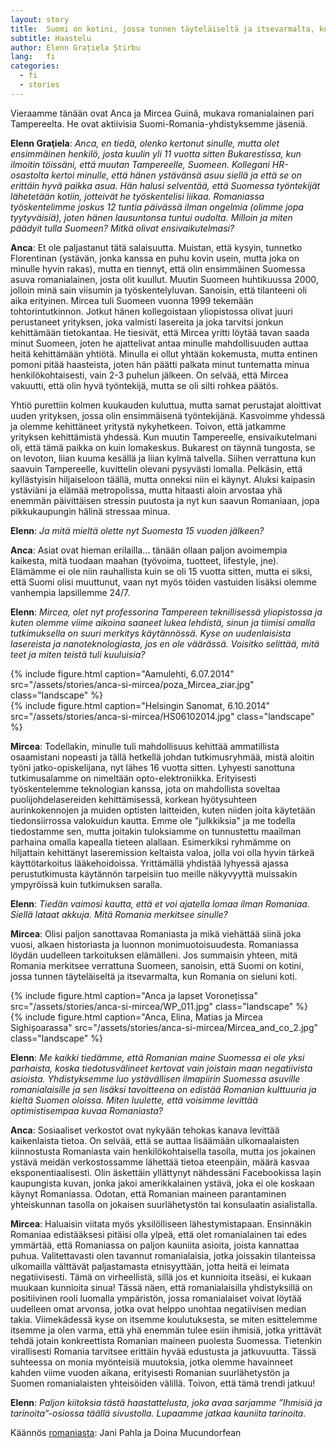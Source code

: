 ```yaml
---
layout: story
title:  Suomi on kotini, jossa tunnen täyteläiseltä ja itsevarmalta, kun Romania on sieluni koti
subtitle: Haastelu
author: Elenn Grațiela Știrbu
lang:   fi
categories:
  - fi
  - stories
---
```


Vieraamme tänään ovat Anca ja Mircea Guină, mukava romanialainen pari Tampereelta. He ovat aktiivisia Suomi-Romania-yhdistyksemme jäseniä.

__Elenn Graţiela__: _Anca, en tiedä, olenko kertonut sinulle, mutta olet ensimmäinen henkilö, josta kuulin yli 11 vuotta sitten Bukarestissa, kun ilmoitin töissäni, että muutan Tampereelle, Suomeen. Kollegani HR-osastolta kertoi minulle, että hänen ystävänsä asuu siellä ja että se on erittäin hyvä paikka asua. Hän halusi selventää, että Suomessa työntekijät lähetetään kotiin, jotteivät he työskentelisi liikaa. Romaniassa työskentelimme joskus 12 tuntia päivässä ilman ongelmia (olimme jopa tyytyväisiä), joten hänen lausuntonsa tuntui oudolta. Milloin ja miten päädyit tulla Suomeen? Mitkä olivat ensivaikutelmasi?_

__Anca__: Et ole paljastanut tätä salaisuutta. Muistan, että kysyin, tunnetko Florentinan (ystävän, jonka kanssa en puhu kovin usein, mutta joka on minulle hyvin rakas), mutta en tiennyt, että olin ensimmäinen Suomessa asuva romanialainen, josta olit kuullut. Muutin Suomeen huhtikuussa 2000, jolloin minä sain viisumin ja työskentelyluvan. Sanoisin, että tilanteeni oli aika erityinen. Mircea tuli Suomeen vuonna 1999 tekemään tohtorintutkinnon.  Jotkut hänen kollegoistaan yliopistossa olivat juuri perustaneet yrityksen, joka valmisti lasereita ja joka tarvitsi jonkun kehittämään tietokantaa. He tiesivät, että Mircea yritti löytää tavan saada minut Suomeen, joten he ajattelivat antaa minulle mahdollisuuden auttaa heitä kehittämään yhtiötä. Minulla ei ollut yhtään kokemusta, mutta entinen pomoni pitää haasteista, joten hän päätti palkata minut tuntematta minua henkilökohtaisesti, vain 2-3 puhelun jälkeen. On selvää, että Mircea vakuutti, että olin hyvä työntekijä, mutta se oli silti rohkea päätös.

Yhtiö purettiin kolmen kuukauden kuluttua, mutta samat perustajat aloittivat uuden yrityksen, jossa olin ensimmäisenä työntekijänä. Kasvoimme yhdessä ja olemme kehittäneet yritystä nykyhetkeen. Toivon, että jatkamme yrityksen kehittämistä yhdessä. Kun muutin Tampereelle, ensivaikutelmani oli, että tämä paikka on kuin lomakeskus. Bukarest on täynnä tungosta, se on levoton, liian kuuma kesällä ja liian kylmä talvella. Siihen verrattuna kun saavuin Tampereelle, kuvittelin olevani pysyvästi lomalla. Pelkäsin, että kyllästyisin hiljaiseloon täällä, mutta onneksi niin ei käynyt. Aluksi kaipasin ystäviäni ja elämää metropolissa, mutta hitaasti aloin arvostaa yhä enemmän päivittäisen stressin puutosta ja nyt kun saavun Romaniaan, jopa pikkukaupungin hälinä stressaa minua.

__Elenn__: _Ja mitä mieltä olette nyt Suomesta 15 vuoden jälkeen?_

__Anca__: Asiat ovat hieman erilailla... tänään ollaan paljon avoimempia kaikesta, mitä tuodaan maahan (työvoima, tuotteet, lifestyle, jne). Elämämme ei ole niin rauhallista kuin se oli 15 vuotta sitten, mutta ei siksi, että Suomi olisi muuttunut, vaan nyt myös töiden vastuiden lisäksi olemme vanhempia lapsillemme 24/7.

__Elenn__: _Mircea, olet nyt professorina Tampereen teknillisessä yliopistossa ja kuten olemme viime aikoina saaneet lukea lehdistä, sinun ja tiimisi omalla tutkimuksella on suuri merkitys käytännössä. Kyse on uudenlaisista lasereista ja nanoteknologiasta, jos en ole väärässä. Voisitko selittää, mitä teet ja miten teistä tuli kuuluisia?_

<div class="row">
  <div class="col-md-5">
    {% include figure.html caption="Aamulehti, 6.07.2014" src="/assets/stories/anca-si-mircea/poza_Mircea_ziar.jpg" class="landscape" %}
  </div>
  <div class="col-md-6">
    {% include figure.html caption="Helsingin Sanomat, 6.10.2014" src="/assets/stories/anca-si-mircea/HS06102014.jpg" class="landscape" %}
  </div>
</div>

__Mircea__: Todellakin, minulle tuli mahdollisuus kehittää ammatillista osaamistani nopeasti ja tällä hetkellä johdan tutkimusryhmää, mistä aloitin työni jatko-opiskelijana, nyt lähes 16 vuotta sitten. Lyhyesti sanottuna tutkimusalamme on nimeltään opto-elektroniikka. Erityisesti työskentelemme teknologian kanssa, jota on mahdollista soveltaa puolijohdelasereiden kehittämisessä, korkean hyötysuhteen aurinkokennojen ja muiden optisten laitteiden, kuten niiden joita käytetään tiedonsiirrossa valokuidun kautta. Emme ole "julkkiksia" ja me todella tiedostamme sen, mutta joitakin tuloksiamme on tunnustettu maailman parhaina omalla kapealla tieteen alallaan. Esimerkiksi ryhmämme on hiljattain kehittänyt laseremission keltaista valoa, jolla voi olla hyvin tärkeä käyttötarkoitus lääkehoidoissa. Yrittämällä yhdistää lyhyessä ajassa perustutkimusta käytännön tarpeisiin tuo meille näkyvyyttä muissakin ympyröissä kuin tutkimuksen saralla.

__Elenn__: _Tiedän vaimosi kautta, että et voi ajatella lomaa ilman Romaniaa. Siellä lataat akkuja. Mitä Romania merkitsee sinulle?_

__Mircea__: Olisi paljon sanottavaa Romaniasta ja mikä viehättää siinä joka vuosi, alkaen historiasta ja luonnon monimuotoisuudesta. Romaniassa löydän uudelleen tarkoituksen elämälleni. Jos summaisin yhteen, mitä Romania merkitsee verrattuna Suomeen, sanoisin, että Suomi on kotini, jossa tunnen täyteläiseltä ja itsevarmalta, kun Romania on sieluni koti.

<div class="row">
  <div class="col-md-5">
    {% include figure.html caption="Anca ja lapset Voronețissa" src="/assets/stories/anca-si-mircea/WP_011.jpg" class="landscape" %}
  </div>
  <div class="col-md-5 col-md-offset-1">
    {% include figure.html caption="Anca, Elina, Matias ja Mircea Sighișoarassa" src="/assets/stories/anca-si-mircea/Mircea_and_co_2.jpg" class="landscape" %}
  </div>
</div>

__Elenn__: _Me kaikki tiedämme, että Romanian maine Suomessa ei ole yksi parhaista, koska tiedotusvälineet kertovat vain joistain maan negatiivista asioista. Yhdistyksemme luo ystävällisen ilmapiirin Suomessa asuville romanialaisille ja sen lisäksi tavoitteena on edistää Romanian kulttuuria ja kieltä Suomen oloissa. Miten luulette, että voisimme levittää optimistisempaa kuvaa Romaniasta?_

__Anca__: Sosiaaliset verkostot ovat nykyään tehokas kanava levittää kaikenlaista tietoa. On selvää, että se auttaa lisäämään ulkomaalaisten kiinnostusta Romaniasta vain henkilökohtaisella tasolla, mutta jos jokainen ystävä meidän verkostossamme lähettää tietoa eteenpäin, määrä kasvaa eksponentiaalisesti. Olin äskettäin yllättynyt nähdessäni Facebookissa Iașin kaupungista kuvan, jonka jakoi amerikkalainen ystävä, joka ei ole koskaan käynyt Romaniassa. Odotan, että Romanian maineen parantaminen yhteiskunnan tasolla on jokaisen suurlähetystön tai konsulaatin asialistalla.

__Mircea__: Haluaisin viitata myös yksilölliseen lähestymistapaan. Ensinnäkin Romaniaa edistääksesi pitäisi olla ylpeä, että olet romanialainen tai edes ymmärtää, että Romaniassa on paljon kauniita asioita, joista kannattaa puhua. Valitettavasti olen tavannut romanialaisia, jotka joissakin tilanteissa ulkomailla välttävät paljastamasta etnisyyttään, jotta heitä ei leimata negatiivisesti. Tämä on virheellistä, sillä jos et kunnioita itseäsi, ei kukaan muukaan kunnioita sinua! Tässä näen, että romanialaisilla yhdistyksillä on positiivinen rooli luomalla ympäristön, jossa romanialaiset voivat löytää uudelleen omat arvonsa, jotka ovat helppo unohtaa negatiivisen median takia. Viimekädessä kyse on itsemme koulutuksesta, se miten esittelemme itsemme ja olen varma, että yhä enemmän tulee esiin ihmisiä, jotka yrittävät tehdä jotain konkreettista Romanian maineen puolesta Suomessa. Tietenkin virallisesti Romania tarvitsee erittäin hyvää edustusta ja jatkuvuutta. Tässä suhteessa on monia myönteisiä muutoksia, jotka olemme havainneet kahden viime vuoden aikana, erityisesti Romanian suurlähetystön ja Suomen romanialaisten yhteisöiden välillä. Toivon, että tämä trendi jatkuu!

__Elenn__: _Paljon kiitoksia tästä haastattelusta, joka avaa sarjamme ”Ihmisiä ja tarinoita”-osiossa täällä sivustolla. Lupaamme jatkaa kauniita tarinoita._

Käännös [romaniasta](/ro/stories/2014/09/08/interviu-anca-si-mircea-guina.html): Jani Pahla ja Doina Mucundorfean
